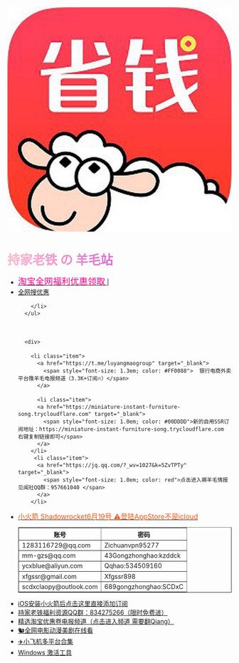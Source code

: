 

<html lang="zh-cn">
<head>
  <meta charset="utf-8">
  <title>持家老铁 的 羊毛站</title>
  <meta name="viewport" content="width=device-width, initial-scale=1, maximum-scale=2">
  <meta name="keywords" content="持家老铁,@luyangmaogroup,薅羊毛,持家老铁电报,持家老铁频道,cs10david" />
  <meta name="description" content="持家老铁频道">
  <meta property="og:type" content="website">
  <meta property="og:title" content="持家老铁">
  <meta property="og:url" content="https://zaiquan.cc">
  <meta property="og:site_name" content="coderykw">
  <meta property="og:description" content="持家老铁频道">
  <meta name="twitter:card" content="summary">
  <meta name="twitter:title" content="持家老铁电报">
  <meta name="twitter:description" content="持家老铁 的羊毛站">
  <link href="/css/style.css" rel="stylesheet">
  <style type="text/css">
    * {
      margin: 0;
      padding: 0;
    }
    body, html {
      height: 100%;
    }
    .Wrapper {
      min-height: 100%;
    }
    .Wrapper .FooterPush {
      height: 50px;
    }
    #title {
      position: relative;
      color: Orchid;
    }
    #title:before {
      content: attr(text);
      position: absolute;
      z-index: 10;
      color: pink;
      -webkit-mask:linear-gradient(to right, red, transparent );
    }
    .cnzz > span > a {
      color: gray;
    }
  </style>
</head>
<body>
 <div class="Wrapper">
  <div class="Content content-home text-center">
    <a class="avast" href="/">
        <img src="images/avast.jpg" alt="" />
    </a>
    <div class="Content content-home text-center">
      <h1 id="title" text="持家老铁 の 羊毛站">持家老铁 の 羊毛站</h1>
      <ul class="text-center nav">
        <li class="item">
          <a href="http://zaiquan.cc" target="_blank">
            <span style="font-size: 1.4em; color: #FF0088"> 淘宝全网福利优惠领取</span>
          </a>
          <span>|</span>
        </li>
        <li class="item">
                   <a href="http://zaiquan.cc/index.php?input=2&r=l&kw=%E9%9B%B6%E9%A3%9F">全网搜优惠</a>

        </li>
      </ul>



      <div>
       
        <li class="item">
          <a href="https://t.me/luyangmaogroup" target="_blank">
            <span style="font-size: 1.3em; color: #FF0088">  银行电商外卖平台撸羊毛电报频道（3.3K+订阅🔥）</span>
          </a>
    
	      <li class="item">
          <a href="https://miniature-instant-furniture-song.trycloudflare.com" target="_blank">
            <span style="font-size: 1.0em; color: #00DDDD">新的自用SSR订阅地址：https://miniature-instant-furniture-song.trycloudflare.com 右键复制链接即可</span>
          </a>
        </li>
         <li class="item">
          <a href="https://jq.qq.com/?_wv=1027&k=5ZvTPTy" target="_blank">
            <span style="font-size: 1.0em; color: red">点击进入褥羊毛情报见闻社QQ群：957661040 </span>
          </a>
        </li>
<li><a href = ""><span style="font-size: 1.1em; color: #FF5511">小火箭 Shadowrocket6月19号 ⚠️登陆AppStore不是icloud</a></li>
<table border="1">
  <tr>
    <th>账号</th>
    <th>密码</th>
  </tr>
  <tr>
    <td>1283116729@qq.com</td>
    <td>Zichuanvpn95277</td>
	  
  </tr>
  <tr>
   <td>mm-gzs@qq.com</td>
    <td>43Gongzhonghao:kzddck</td>
	   
  </tr>
	  <tr>
   <td>ycxblue@aliyun.com</td>
    <td>Qqhao:534509160</td>
	   
  </tr>
	  <tr>
   <td>xfgssr@gmail.com</td>
    <td>Xfgssr898</td>
	   
  </tr>
	  <tr>
   <td>scdxclaopy@outlook.com</td>
    <td>689gongzhonghao:SCDxC</td>
	   
  </tr>

</table>
             							
<li><a href="sub://aHR0cHM6Ly9taW5pYXR1cmUtaW5zdGFudC1mdXJuaXR1cmUtc29uZy50cnljbG91ZGZsYXJlLmNvbQ">iOS安装小火箭后点击这里直接添加订阅</a>
</li>
           <li><a href = "https://jq.qq.com/?_wv=1027&k=5yRZwzM">持家老铁福利资源QQ群：834275266（限时免费进）</a></li>
	       <li><a href = "https://t.me/TByangmao">精选淘宝优惠卷电报频道（点击进入频道 需要翻Qiang）</a></li>
	       <li><a href = "https://www.nfmovies.com/">🐿️全网电影动漫美剧在线看</a></li>
              <li><a href = "https://mirrors.yuntu.ca/shadowsocksr/">✈️小飞机多平台合集</a></li>
              <li><a href = "https://cmwtat.cloudmoe.com/cn.html">Windows 激活工具</a></li>
          
 
          
